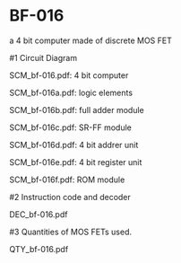 # BF-016
a 4 bit computer made of discrete MOS FET

#1 Circuit Diagram

SCM_bf-016.pdf:  4 bit computer

SCM_bf-016a.pdf:  logic elements

SCM_bf-016b.pdf:  full adder module

SCM_bf-016c.pdf: SR-FF module

SCM_bf-016d.pdf:  4 bit addrer unit

SCM_bf-016e.pdf:  4 bit register unit

SCM_bf-016f.pdf:  ROM module

#2 Instruction code and decoder

DEC_bf-016.pdf

#3 Quantities of MOS FETs used.

QTY_bf-016.pdf
